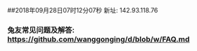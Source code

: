 ##2018年09月28日07时12分07秒 新址: 142.93.118.76
### 兔友常见问题及解答: https://github.com/wanggonging/d/blob/w/FAQ.md
